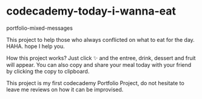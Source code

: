 # codecademy-today-i-wanna-eat
portfolio-mixed-messages

This project to help those who always conflicted on what to eat for the day.
HAHA. hope I help you. 

How this project works?
Just click ✨ and the entree, drink, dessert and fruit will appear.
You can also copy and share your meal today with your friend by clicking the copy to clipboard.

This project is my first codecademy Portfolio Project, do not hesitate to leave me reviews on how it can be improvised.
